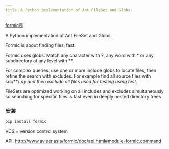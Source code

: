 ```yaml
---
title：A Python implementation of Ant FileSet and Globs.
---
```


[formic][bitbucket]是

A Python implementation of Ant FileSet and Globs.

Formic is about finding files, fast.

Formic uses globs. Match any character with ?, any word with * or any subdirectory at any level with **.

For complex queries, use one or more include globs to locate files, then refine the search with excludes. For example find all source files with src/**/*.py and then exclude all files used for testing using test*.

FileSets are optimized working on all includes and excludes simultaneously so searching for specific files is fast even in deeply nested directory trees

### 安装

    pip install formic


VCS = version control system

API. http://www.aviser.asia/formic/doc/api.html#module-formic.command

[bitbucket]: https://bitbucket.org/aviser/formic
[usage]: http://www.aviser.asia/formic/doc/usage.html
[official]: http://www.aviser.asia/formic/
[pypi]: https://pypi.org/project/formic/
